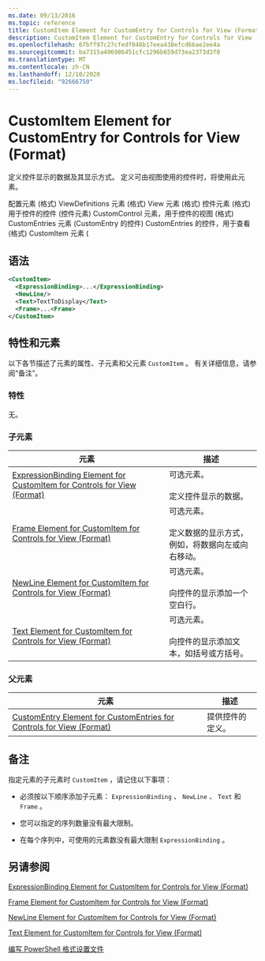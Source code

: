 ```yaml
---
ms.date: 09/13/2016
ms.topic: reference
title: CustomItem Element for CustomEntry for Controls for View (Format)
description: CustomItem Element for CustomEntry for Controls for View (Format)
ms.openlocfilehash: 67bff97c27cfedf046b17eea438efcd66ae2ee4a
ms.sourcegitcommit: ba7315a496986451cfc1296b659d73ea2373d3f0
ms.translationtype: MT
ms.contentlocale: zh-CN
ms.lasthandoff: 12/10/2020
ms.locfileid: "92666750"
---
```

# <a name="customitem-element-for-customentry-for-controls-for-view-format"></a>CustomItem Element for CustomEntry for Controls for View (Format)

定义控件显示的数据及其显示方式。 定义可由视图使用的控件时，将使用此元素。

配置元素 (格式) ViewDefinitions 元素 (格式) View 元素 (格式) 控件元素 (格式) 用于控件的控件 (控件元素) CustomControl 元素，用于控件的视图 (格式) CustomEntries 元素 (CustomEntry 的控件) CustomEntries 的控件，用于查看 (格式) CustomItem 元素 (

## <a name="syntax"></a>语法

```xml
<CustomItem>
  <ExpressionBinding>...</ExpressionBinding>
  <NewLine/>
  <Text>TextToDisplay</Text>
  <Frame>...<Frame>
</CustomItem>
```

## <a name="attributes-and-elements"></a>特性和元素

以下各节描述了元素的属性、子元素和父元素 `CustomItem` 。 有关详细信息，请参阅“备注”。

### <a name="attributes"></a>特性

无。

### <a name="child-elements"></a>子元素

|元素|描述|
|-------------|-----------------|
|[ExpressionBinding Element for CustomItem for Controls for View (Format)](./expressionbinding-element-for-customitem-for-controls-for-view-format.md)|可选元素。<br /><br /> 定义控件显示的数据。|
|[Frame Element for CustomItem for Controls for View (Format)](./frame-element-for-customitem-for-controls-for-view-format.md)|可选元素。<br /><br /> 定义数据的显示方式，例如，将数据向左或向右移动。|
|[NewLine Element for CustomItem for Controls for View (Format)](./newline-element-for-customitem-for-controls-for-view-format.md)|可选元素。<br /><br /> 向控件的显示添加一个空白行。|
|[Text Element for CustomItem for Controls for View (Format)](./text-element-for-customitem-for-controls-for-view-format.md)|可选元素。<br /><br /> 向控件的显示添加文本，如括号或方括号。|

### <a name="parent-elements"></a>父元素

|元素|描述|
|-------------|-----------------|
|[CustomEntry Element for CustomEntries for Controls for View (Format)](./customentry-element-for-customentries-for-controls-for-view-format.md)|提供控件的定义。|

## <a name="remarks"></a>备注

指定元素的子元素时 `CustomItem` ，请记住以下事项：

- 必须按以下顺序添加子元素： `ExpressionBinding` 、 `NewLine` 、 `Text` 和 `Frame` 。

- 您可以指定的序列数量没有最大限制。

- 在每个序列中，可使用的元素数没有最大限制 `ExpressionBinding` 。

## <a name="see-also"></a>另请参阅

[ExpressionBinding Element for CustomItem for Controls for View (Format)](./expressionbinding-element-for-customitem-for-controls-for-view-format.md)

[Frame Element for CustomItem for Controls for View (Format)](./frame-element-for-customitem-for-controls-for-view-format.md)

[NewLine Element for CustomItem for Controls for View (Format)](./newline-element-for-customitem-for-controls-for-view-format.md)

[Text Element for CustomItem for Controls for View (Format)](./text-element-for-customitem-for-controls-for-view-format.md)

[编写 PowerShell 格式设置文件](./writing-a-powershell-formatting-file.md)
